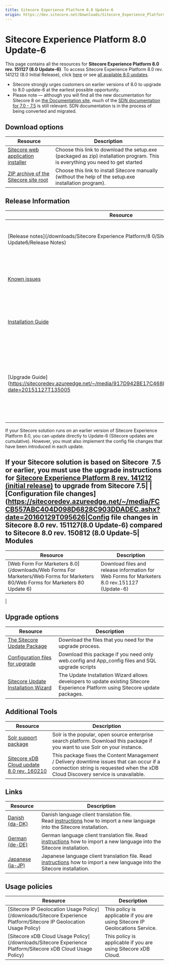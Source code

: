 ```yaml
---
title: Sitecore Experience Platform 8.0 Update-6
origin: https://dev.sitecore.net/Downloads/Sitecore_Experience_Platform/8_0/Sitecore_Experience_Platform_80_Update6.aspx
---
```



Sitecore Experience Platform 8.0 Update-6
=========================================

This page contains all the resources for **Sitecore Experience Platform 8.0 rev. 151127 (8.0 Update-6)**. To access Sitecore Experience Platform 8.0 rev. 141212 (8.0 Initial Release), click [here](/downloads/Sitecore_Experience_Platform/8_0/Sitecore_Experience_Platform_8_0) or see [all available 8.0 updates](/downloads/Sitecore_Experience_Platform/8_0).

*   Sitecore strongly urges customers on earlier versions of 8.0 to upgrade to 8.0 update-6 at the earliest possible opportunity.
*   Please note — although you will find all the new documentation for Sitecore 8 on [the Documentation site](http://doc.sitecore.net), much of the [SDN documentation for 7.0 - 7.5](http://sdn.sitecore.net/Reference/Sitecore%207) is still relevant. SDN documentation is in the process of being converted and migrated.

Download options
----------------

| Resource | Description |
| --- | --- |
| [Sitecore web application installer](https://sitecoredev.azureedge.net/~/media/3A107FCF4CA040BE9DB7675667DB831A.ashx?date=20151127T134903)|Choose this link to download the setup.exe (packaged as zip) installation program. This is everything you need to get started|
| [ZIP archive of the Sitecore site root](https://sitecoredev.azureedge.net/~/media/F103FBC45091476AB0BF0253349D3E8B.ashx?date=20151127T135005) | Choose this link to install Sitecore manually (without the help of the setup.exe installation program). |

Release Information
-------------------

| Resource | Description |
| --- | --- |
| [Release notes](/downloads/Sitecore Experience Platform/8 0/Sitecore Experience Platform 80 Update6/Release Notes) | The latest news about Sitecore Experience Platform releases. |
| [Known issues](https://kb.sitecore.net/articles/616431)|Choose this link to access the Sitecore Knowledge Base|
| [Installation Guide](https://sitecoredev.azureedge.net/~/media/1379EFAB2E7048D4B3E62659E4693D23.ashx?date=20180206T091335) | The installation procedure for the Sitecore Experience Platform. |
| [Upgrade Guide](https://sitecoredev.azureedge.net/~/media/917D942BE17C468DAA59493CF5BB25A7.ashx?date=20151127T135005|Download and follow the instructions to upgrade to Sitecore Experience Platform 8.0 rev. 151127 (8.0 Update-6).

If your Sitecore solution runs on an earlier version of Sitecore Experience Platform 8.0, you can update directly to Update-6 (Sitecore updates are cumulative). However, you must also implement the config file changes that have been introduced in each update.

If your Sitecore solution is based on Sitecore  7.5 or earlier, you must use the upgrade instructions for [Sitecore Experience Platform 8 rev. 141212 (initial release)](~/link?_id=BBE8D6E386894D049A594D5814F53020&_z=z) to upgrade from Sitecore 7.5|
| [Configuration file changes](https://sitecoredev.azureedge.net/~/media/FCCB557ABC404D098D6828C903DDADEC.ashx?date=20160129T095626|Config file changes in Sitecore 8.0 rev. 151127(8.0 Update-6) compared to Sitecore 8.0 rev. 150812 (8.0 Update-5|
Modules
-------

| Resource | Description |
| --- | --- |
| [Web Form For Marketers 8.0](/downloads/Web Forms For Marketers/Web Forms for Marketers 80/Web Forms for Marketers 80 Update 6)|Download files and release information for Web Forms for Marketers 8.0 rev.151127 (Update-6)

 |

Upgrade options
---------------

| Resource | Description |
| --- | --- |
| [The Sitecore Update Package](https://sitecoredev.azureedge.net/~/media/91CE60E8E6464372849D3299F6E179BF.ashx?date=20151127T135023) | Download the files that you need for the upgrade process. |
| [Configuration files for upgrade](https://sitecoredev.azureedge.net/~/media/6DF030E87B794441A19B5FA91688571E.ashx?date=20151130T132605)|Download this package if you need only web.config and App\_config files and SQL upgrade scripts|
| [Sitecore Update Installation Wizard](https://sitecoredev.azureedge.net/~/media/D5D7EFAB3F70405A903C2DF59B045AB0.ashx?date=20151127T141015) | The Update Installation Wizard allows developers to update existing Sitecore Experience Platform using Sitecore update packages. |

Additional Tools
----------------

| Resource | Description |
| --- | --- |
| [Solr support package](https://sitecoredev.azureedge.net/~/media/34A52ED42CE44A78BFC4F2CAE14A9234.ashx?date=20151127T135007) | Solr is the popular, open source enterprise search platform. Download this package if you want to use Solr on your instance. |
| [Sitecore xDB Cloud update 8.0 rev. 160210](https://sitecoredev.azureedge.net/~/media/38B0E3BC221A4CFE94E6637E80AEC7BE.ashx?date=20160212T145605) | This package fixes the Content Management / Delivery downtime issues that can occur if a connection string is requested when the xDB Cloud Discovery service is unavailable. |

Links
-----

| Resource | Description |
| --- | --- |
| [Danish (da-DK)](https://sitecoredev.azureedge.net/~/media/0A14C316E6124174B4ABA93C219AEA17.ashx?date=20151127T143542) | Danish language client translation file. Read [instructions](~/link?_id=A389FE1B59724AB08B57D1A9E526850A&_z=z) how to import a new language into the Sitecore installation. |
| [German (de-DE)](https://sitecoredev.azureedge.net/~/media/C954FF86140C4A2784F13E44FFB99202.ashx?date=20151127T143536) | German language client translation file. Read [instructions](~/link?_id=A389FE1B59724AB08B57D1A9E526850A&_z=z) how to import a new language into the Sitecore installation. |
| [Japanese (ja-JP)](https://sitecoredev.azureedge.net/~/media/8FD6A7C945974F02A27A6D5D657465BC.ashx?date=20151127T143903) | Japanese language client translation file. Read [instructions](~/link?_id=A389FE1B59724AB08B57D1A9E526850A&_z=z) how to import a new language into the Sitecore installation. |

Usage policies
--------------

| Resource | Description |
| --- | --- |
| [Sitecore IP Geolocation Usage Policy](/downloads/Sitecore Experience Platform/Sitecore IP Geolocation Usage Policy) | This policy is applicable if you are using Sitecore IP Geolocations Service. |
| [Sitecore xDB Cloud Usage Policy](/downloads/Sitecore Experience Platform/Sitecore xDB Cloud Usage Policy) | This policy is applicable if you are using Sitecore xDB Cloud. |
